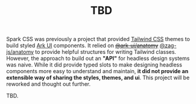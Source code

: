 <h1 align="center">TBD</h1>
<br />

Spark CSS was previously a project that provided [Tailwind CSS](https://tailwindcss.com) themes to build styled [Ark UI](ark-ui.com) components.
It relied on ~~[@ark-ui/anatomy](https://github.com/chakra-ui/ark/commit/9f132ad71ab0a0f725c9743879199ddd10566c4b)~~ [@zag-js/anatomy](https://github.com/chakra-ui/zag/tree/main/packages/anatomy) to provide helpful structures for writing Tailwind classes.
However, the approach to build out an **"API"** for headless design systems was naive. While it did provide typed slots to make designing headless components more easy to understand and maintain, **it did not provide an extensible way of sharing the styles, themes, and ui**.
This project will be reworked and thought out further.

TBD.
